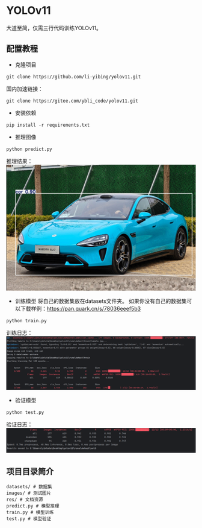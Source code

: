 # YOLOv11
大道至简，仅需三行代码训练YOLOv11。

## 配置教程

- 克隆项目
```
git clone https://github.com/li-yibing/yolov11.git
```
国内加速链接：
```
git clone https://gitee.com/ybli_code/yolov11.git
```

- 安装依赖
```shell
pip install -r requirements.txt
```

- 推理图像
```shell
python predict.py
```
推理结果：
![su7.jpg](res/su7.jpg)

- 训练模型
将自己的数据集放在datasets文件夹。
如果你没有自己的数据集可以下载样例：https://pan.quark.cn/s/78036eeef5b3
```shell
python train.py
```
训练日志：
![train.png](res/train.png)

- 验证模型
```shell
python test.py
```
验证日志：
![val.png](res/val.png)


## 项目目录简介
```
datasets/ # 数据集
images/ # 测试图片
res/ # 文档资源
predict.py # 模型推理
train.py # 模型训练
test.py # 模型验证
```